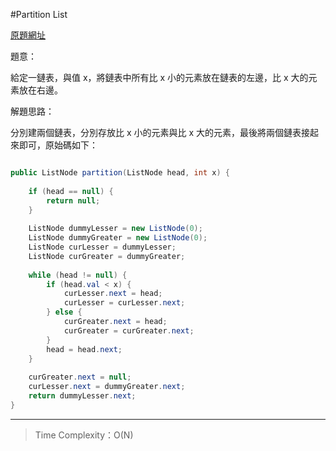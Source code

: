 #Partition List

[原題網址](http://www.lintcode.com/en/problem/partition-list/)

題意：

給定一鏈表，與值 x，將鏈表中所有比 x 小的元素放在鏈表的左邊，比 x 大的元素放在右邊。

解題思路：

分別建兩個鏈表，分別存放比 x 小的元素與比 x 大的元素，最後將兩個鏈表接起來即可，原始碼如下：

```java

public ListNode partition(ListNode head, int x) {
        
    if (head == null) {
        return null;
    }
    
    ListNode dummyLesser = new ListNode(0);
    ListNode dummyGreater = new ListNode(0);
    ListNode curLesser = dummyLesser;
    ListNode curGreater = dummyGreater;
    
    while (head != null) {
        if (head.val < x) {
            curLesser.next = head;
            curLesser = curLesser.next;
        } else {
            curGreater.next = head;
            curGreater = curGreater.next;
        }
        head = head.next;
    }
    
    curGreater.next = null;
    curLesser.next = dummyGreater.next;
    return dummyLesser.next;
}
```
---
>Time Complexity：O(N)